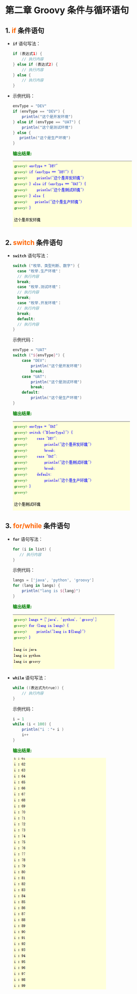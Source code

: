 # 第二章 Groovy 条件与循环语句

## 1. <font color="#ff6702"><b>if</b></font> 条件语句

- **`if`** 语句写法：

  ```groovy
  if (表达式1) {
      // 执行内容
  } else if (表达式2) {
      // 执行内容
  } else {
      // 执行内容
  }
  ```

- 示例代码：

  ```groovy
  envType = "DEV"
  if (envType == "DEV") {
      println("这个是开发环境")
  } else if (envType == "UAT") {
      println("这个是测试环境")
  } else {
     println("这个是生产环境")
  }
  ```

  <font color="green"><b>输出结果:</b></font>

  <img src="../../../docs/.vuepress/public/groovy/groovy_if_syntax.png" style="zoom:100%;" />

  

## 2. <font color="#ff6702"><b>switch</b></font> 条件语句

- **`switch`** 语句写法：

  ```groovy
  switch ("枚举、类型判断、数字") {
  	case "枚举.生产环境"：
  	// 执行内容
  	break;
  	case "枚举.测试环境"：
  	// 执行内容
  	break;
  	case "枚举.开发环境"：
  	// 执行内容
  	break;
  	default:
  	// 执行内容
  }
  ```

  示例代码：
  
  ```groovy
  envType = "UAT"
  switch ("${envType}") {
      case "DEV":
          println("这个是开发环境")
          break;
      case "UAT":
          println("这个是测试环境")
          break;
      default:
          println("这个是生产环境")
  }
  ```
  
  <font color="green"><b>输出结果:</b></font>
  
  <img src="../../../docs/.vuepress/public/groovy/groovy_switch_syntax.png" style="zoom:100%;" />
  
  

## 3. <font color="#ff6702"><b>for/while</b></font> 条件语句

- **`for`** 语句写法：

  ```groovy
  for (i in list) {
     // 执行内容
  }
  ```
  
  示例代码：
  
  ```groovy
  langs = ['java', 'python', 'groovy']
  for (lang in langs) {
      println("lang is ${lang}")
  }
  ```
  
  <font color="green"><b>输出结果:</b></font>
  
  <img src="../../../docs/.vuepress/public/groovy/groovy_for_syntax.png" style="zoom:100%;" />
  
  
  
- **`while`** 语句写法：

  ```groovy
  while ((表达式为true)) {
      // 执行内容
  }
  ```

  示例代码：

  ```groovy
  i = 1
  while (i < 100) {
      println("i ："+ i )
      i++
  }
  ```

  <font color="green"><b>输出结果:</b></font>

  <img src="../../../docs/.vuepress/public/groovy/groovy_while_syntax.png" style="zoom:100%;" />

